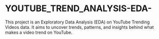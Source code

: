 # YOUTUBE_TREND_ANALYSIS-EDA-
This project is an Exploratory Data Analysis (EDA) on YouTube Trending Videos data. It aims to uncover trends, patterns, and insights behind what makes a video trend on YouTube.
